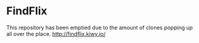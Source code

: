 # FindFlix
This repository has been emptied due to the amount of clones popping up all over the place. http://findflix.kiwy.io/
